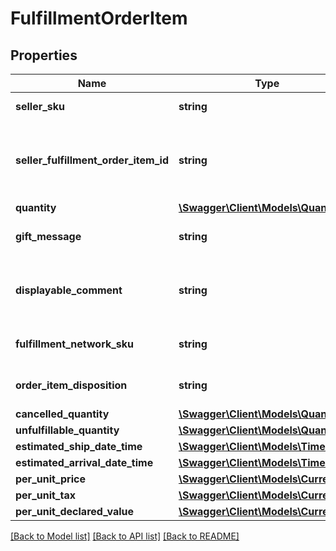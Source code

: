 # FulfillmentOrderItem

## Properties
Name | Type | Description | Notes
------------ | ------------- | ------------- | -------------
**seller_sku** | **string** | The seller SKU of the item. | 
**seller_fulfillment_order_item_id** | **string** | A fulfillment order item identifier submitted with a call to the createFulfillmentOrder operation. | 
**quantity** | [**\Swagger\Client\Models\Quantity**](Quantity.md) |  | 
**gift_message** | **string** | A message to the gift recipient, if applicable. | [optional] 
**displayable_comment** | **string** | Item-specific text that displays in recipient-facing materials such as the outbound shipment packing slip. | [optional] 
**fulfillment_network_sku** | **string** | Amazon&#x27;s fulfillment network SKU of the item. | [optional] 
**order_item_disposition** | **string** | Indicates whether the item is sellable or unsellable. | [optional] 
**cancelled_quantity** | [**\Swagger\Client\Models\Quantity**](Quantity.md) |  | 
**unfulfillable_quantity** | [**\Swagger\Client\Models\Quantity**](Quantity.md) |  | 
**estimated_ship_date_time** | [**\Swagger\Client\Models\Timestamp**](Timestamp.md) |  | [optional] 
**estimated_arrival_date_time** | [**\Swagger\Client\Models\Timestamp**](Timestamp.md) |  | [optional] 
**per_unit_price** | [**\Swagger\Client\Models\Currency**](Currency.md) |  | [optional] 
**per_unit_tax** | [**\Swagger\Client\Models\Currency**](Currency.md) |  | [optional] 
**per_unit_declared_value** | [**\Swagger\Client\Models\Currency**](Currency.md) |  | [optional] 

[[Back to Model list]](../../README.md#documentation-for-models) [[Back to API list]](../../README.md#documentation-for-api-endpoints) [[Back to README]](../../README.md)


